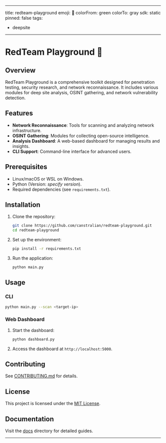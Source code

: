 
---
title: redteam-playground
emoji: 🐳
colorFrom: green
colorTo: gray
sdk: static
pinned: false
tags:
  - deepsite
---

# RedTeam Playground 🐳

## Overview
RedTeam Playground is a comprehensive toolkit designed for penetration testing, security research, and network reconnaissance. It includes various modules for deep site analysis, OSINT gathering, and network vulnerability detection.

## Features
- **Network Reconnaissance**: Tools for scanning and analyzing network infrastructure.
- **OSINT Gathering**: Modules for collecting open-source intelligence.
- **Analysis Dashboard**: A web-based dashboard for managing results and insights.
- **CLI Support**: Command-line interface for advanced users.

## Prerequisites
- Linux/macOS or WSL on Windows.
- Python (Version: *specify version*).
- Required dependencies (see `requirements.txt`).

## Installation
1. Clone the repository:
   ```bash
   git clone https://github.com/canstralian/redteam-playground.git
   cd redteam-playground
   ```
2. Set up the environment:
   ```bash
   pip install -r requirements.txt
   ```
3. Run the application:
   ```bash
   python main.py
   ```

## Usage
### CLI
```bash
python main.py --scan <target-ip>
```

### Web Dashboard
1. Start the dashboard:
   ```bash
   python dashboard.py
   ```
2. Access the dashboard at `http://localhost:5000`.

## Contributing
See [CONTRIBUTING.md](CONTRIBUTING.md) for details.

## License
This project is licensed under the [MIT License](LICENSE).

## Documentation
Visit the [docs](docs/) directory for detailed guides.

---

